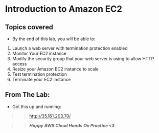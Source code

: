 # Introduction to Amazon EC2
## Topics covered
- By the end of this lab, you will be able to:
1. Launch a web server with termination protection enabled
2. Monitor Your EC2 instance
3. Modify the security group that your web server is using to allow HTTP access
4. Resize your Amazon EC2 instance to scale
5. Test termination protection
6. Terminate your EC2 instance

## From The Lab:
- Got this up and running:

>> http://35.161.203.70/

>> ***Happy AWS Cloud Hands On Practice <3***
